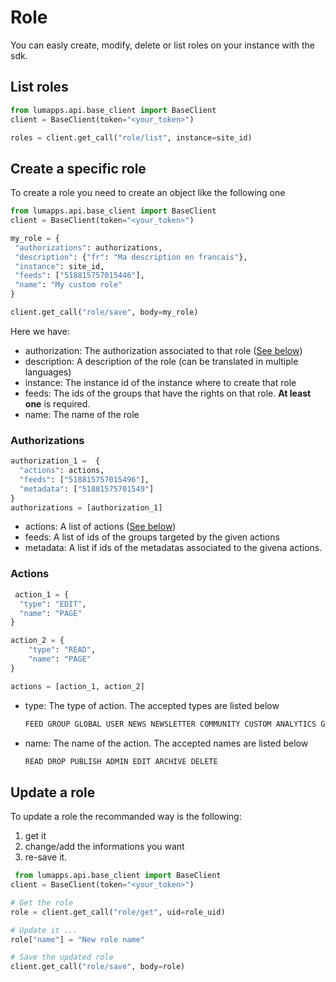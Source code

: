 # Role

You can easly create, modify, delete or list roles on your instance with the sdk.

## __List roles__

```python
from lumapps.api.base_client import BaseClient
client = BaseClient(token="<your_token>")

roles = client.get_call("role/list", instance=site_id)
 ```

 ## __Create a specific role__

 To create a role you need to create an object like the following one

 ```python
 from lumapps.api.base_client import BaseClient
client = BaseClient(token="<your_token>")

my_role = {
  "authorizations": authorizations,
  "description": {"fr": "Ma description en francais"},
  "instance": site_id,
  "feeds": ["518815757015446"],
  "name": "My custom role"
}

client.get_call("role/save", body=my_role)
```

Here we have:

* authorization: The authorization associated to that role ([See below](#Authorizations))
* description: A description of the role (can be translated in multiple languages)
* instance: The instance id of the instance where to create that role
* feeds: The ids of the groups that have the rights on that role. **At least one** is required.
* name: The name of the role

### __Authorizations__

```python
authorization_1 =  {
  "actions": actions,
  "feeds": ["518815757015496"],
  "metadata": ["51881575701549"]
}
authorizations = [authorization_1]
```

* actions:  A list of actions ([See below](#Actions))
* feeds: A list of ids of the groups targeted by the given actions
* metadata: A list if ids of the metadatas associated to the givena actions.


### __Actions__

```python
 action_1 = {
  "type": "EDIT",
  "name": "PAGE"
}

action_2 = {
    "type": "READ",
    "name": "PAGE"
}

actions = [action_1, action_2]
```

* type: The type of action. The accepted types are listed below
    ```python
    FEED GROUP GLOBAL USER NEWS NEWSLETTER COMMUNITY CUSTOM ANALYTICS GAMIFICATION DIRECTORY_ENTRY STYLE MEDIA DIRECTORY POST CUSTOM_CONTENT TUTORIAL TARGET RESELLER MENU INSTANCE ROLE TEMPLATE PAGE METADATA
    ```
* name: The name of the action. The accepted names are listed below
    ```python
    READ DROP PUBLISH ADMIN EDIT ARCHIVE DELETE
    ```

## __Update a role__

To update a role the recommanded way is the following:

1. get it
2. change/add the informations you want
3.  re-save it.

```python
 from lumapps.api.base_client import BaseClient
client = BaseClient(token="<your_token>")

# Get the role
role = client.get_call("role/get", uid=role_uid)

# Update it ...
role["name"] = "New role name"

# Save the updated role
client.get_call("role/save", body=role)
